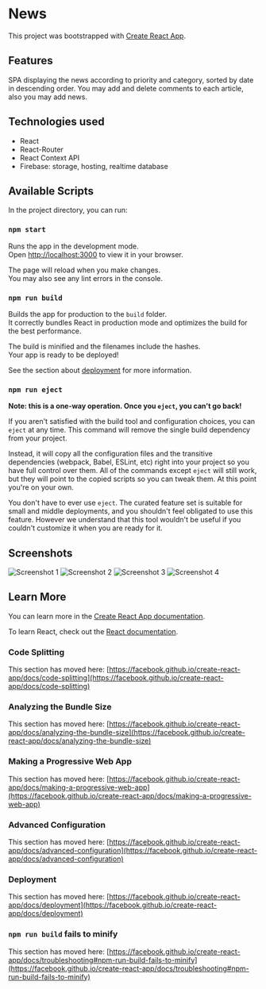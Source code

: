 # News

This project was bootstrapped with [Create React App](https://github.com/facebook/create-react-app).

## Features
SPA displaying the news according to priority and category, sorted by date in descending order. You may add and delete comments to each article, also you may add news.

## Technologies used
- React
- React-Router
- React Context API
- Firebase: storage, hosting, realtime database

## Available Scripts

In the project directory, you can run:

### `npm start`

Runs the app in the development mode.\
Open [http://localhost:3000](http://localhost:3000) to view it in your browser.

The page will reload when you make changes.\
You may also see any lint errors in the console.

### `npm run build`

Builds the app for production to the `build` folder.\
It correctly bundles React in production mode and optimizes the build for the best performance.

The build is minified and the filenames include the hashes.\
Your app is ready to be deployed!

See the section about [deployment](https://facebook.github.io/create-react-app/docs/deployment) for more information.

### `npm run eject`

**Note: this is a one-way operation. Once you `eject`, you can't go back!**

If you aren't satisfied with the build tool and configuration choices, you can `eject` at any time. This command will remove the single build dependency from your project.

Instead, it will copy all the configuration files and the transitive dependencies (webpack, Babel, ESLint, etc) right into your project so you have full control over them. All of the commands except `eject` will still work, but they will point to the copied scripts so you can tweak them. At this point you're on your own.

You don't have to ever use `eject`. The curated feature set is suitable for small and middle deployments, and you shouldn't feel obligated to use this feature. However we understand that this tool wouldn't be useful if you couldn't customize it when you are ready for it.

## Screenshots

![Screenshot 1](https://firebasestorage.googleapis.com/v0/b/news-acc8f.appspot.com/o/screenshots%2Fnews_1.png?alt=media&token=ba58b8f1-690c-48d9-9aca-cf8f03c73de0 "Screenshot 1")
![Screenshot 2](https://firebasestorage.googleapis.com/v0/b/news-acc8f.appspot.com/o/screenshots%2Fnews_2.png?alt=media&token=8d62dd5a-f1b3-4ac5-a9b2-f1a521aad0c7 "Screenshot 2")
![Screenshot 3](https://firebasestorage.googleapis.com/v0/b/news-acc8f.appspot.com/o/screenshots%2Fnews_4.png?alt=media&token=05dd398d-b2a8-44be-b831-df31ee5dd392 "Screenshot 3")
![Screenshot 4](htps://firebasestorage.googleapis.com/v0/b/news-acc8f.appspot.com/o/screenshots%2Fnews_5.png?alt=media&token=4f058f89-6edf-4d7e-a24a-c66d947a6b19 "Screenshot 4")

## Learn More

You can learn more in the [Create React App documentation](https://facebook.github.io/create-react-app/docs/getting-started).

To learn React, check out the [React documentation](https://reactjs.org/).

### Code Splitting

This section has moved here: [https://facebook.github.io/create-react-app/docs/code-splitting](https://facebook.github.io/create-react-app/docs/code-splitting)

### Analyzing the Bundle Size

This section has moved here: [https://facebook.github.io/create-react-app/docs/analyzing-the-bundle-size](https://facebook.github.io/create-react-app/docs/analyzing-the-bundle-size)

### Making a Progressive Web App

This section has moved here: [https://facebook.github.io/create-react-app/docs/making-a-progressive-web-app](https://facebook.github.io/create-react-app/docs/making-a-progressive-web-app)

### Advanced Configuration

This section has moved here: [https://facebook.github.io/create-react-app/docs/advanced-configuration](https://facebook.github.io/create-react-app/docs/advanced-configuration)

### Deployment

This section has moved here: [https://facebook.github.io/create-react-app/docs/deployment](https://facebook.github.io/create-react-app/docs/deployment)

### `npm run build` fails to minify

This section has moved here: [https://facebook.github.io/create-react-app/docs/troubleshooting#npm-run-build-fails-to-minify](https://facebook.github.io/create-react-app/docs/troubleshooting#npm-run-build-fails-to-minify)
